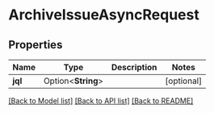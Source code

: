 # ArchiveIssueAsyncRequest

## Properties

Name | Type | Description | Notes
------------ | ------------- | ------------- | -------------
**jql** | Option<**String**> |  | [optional]

[[Back to Model list]](../README.md#documentation-for-models) [[Back to API list]](../README.md#documentation-for-api-endpoints) [[Back to README]](../README.md)


